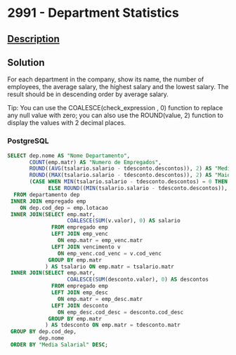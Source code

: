 # 2991 - Department Statistics

## [Description](https://judge.beecrowd.com/pt/problems/view/2991)

## Solution

For each department in the company, show its name, the number of employees, the average salary, the highest salary and the lowest salary. The result should be in descending order by average salary.

Tip: You can use the COALESCE(check_expression , 0) function to replace any null value with zero; you can also use the ROUND(value, 2) function to display the values ​​with 2 decimal places.

### PostgreSQL

```sql
SELECT dep.nome AS "Nome Departamento",
       COUNT(emp.matr) AS "Numero de Empregados",
       ROUND((AVG(tsalario.salario - tdesconto.descontos)), 2) AS "Media Salarial",
       ROUND((MAX(tsalario.salario - tdesconto.descontos)), 2) AS "Maior Salario",
       (CASE WHEN MIN(tsalario.salario - tdesconto.descontos) = 0 THEN '0'
             ELSE ROUND((MIN(tsalario.salario - tdesconto.descontos)), 2) END ) AS "Menor Salario"
  FROM departamento dep
 INNER JOIN empregado emp
    ON dep.cod_dep = emp.lotacao
 INNER JOIN(SELECT emp.matr,
                   COALESCE(SUM(v.valor), 0) AS salario
              FROM empregado emp
              LEFT JOIN emp_venc
                ON emp.matr = emp_venc.matr
              LEFT JOIN vencimento v
                ON emp_venc.cod_venc = v.cod_venc
             GROUP BY emp.matr
            ) AS tsalario ON emp.matr = tsalario.matr
 INNER JOIN(SELECT emp.matr,
                   COALESCE(SUM(desconto.valor), 0) AS descontos
              FROM empregado emp
              LEFT JOIN emp_desc
                ON emp.matr = emp_desc.matr
              LEFT JOIN desconto 
                ON emp_desc.cod_desc = desconto.cod_desc
             GROUP BY emp.matr
            ) AS tdesconto ON emp.matr = tdesconto.matr
 GROUP BY dep.cod_dep,
          dep.nome
 ORDER BY "Media Salarial" DESC;
 ```